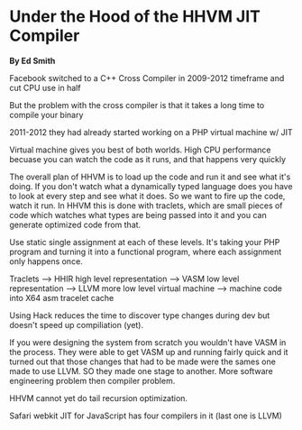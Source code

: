 # Under the Hood of the HHVM JIT Compiler
**By Ed Smith**

Facebook switched to a C++ Cross Compiler in 2009-2012 timeframe and cut CPU use in half

But the problem with the cross compiler is that it takes a long time to compile your binary

2011-2012 they had already started working on a PHP virtual machine w/ JIT

Virtual machine gives you best of both worlds.  High CPU performance becuase you can watch the code as it runs, and that happens very quickly

The overall plan of HHVM is to load up the code and run it and see what it's doing.  If you don't watch what a dynamically typed language does you have to look at every step and see what it does.  So we want to fire up the code, watch it run.  In HHVM this is done with traclets, which are small pieces of code which watches what types are being passed into it and you can generate optimized code from that.

Use static single assignment at each of these levels.  It's taking your PHP program and turning it into a functional program, where each assignment only happens once.

Traclets --> HHIR high level representation --> VASM low level representation --> LLVM more low level virtual machine --> machine code into X64 asm tracelet cache

Using Hack reduces the time to discover type changes during dev but doesn't speed up compiliation (yet).

If you were designing the system from scratch you wouldn't have VASM in the process.  They were able to get VASM up and running fairly quick and it turned out that those changes that had to be made were the sames one made to use LLVM.  SO they made one stage to another.  More software engineering problem then compiler problem.

HHVM cannot yet do tail recursion optimization.

Safari webkit JIT for JavaScript has four compilers in it (last one is LLVM)

